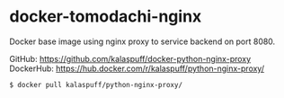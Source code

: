 # docker-tomodachi-nginx
Docker base image using nginx proxy to service backend on port 8080.

GitHub: https://github.com/kalaspuff/docker-python-nginx-proxy
DockerHub: https://hub.docker.com/r/kalaspuff/python-nginx-proxy/


```
$ docker pull kalaspuff/python-nginx-proxy/
```
